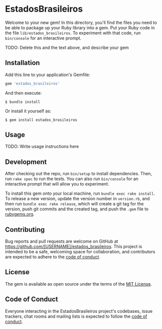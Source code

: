 # EstadosBrasileiros

Welcome to your new gem! In this directory, you'll find the files you need to be able to package up your Ruby library into a gem. Put your Ruby code in the file `lib/estados_brasileiros`. To experiment with that code, run `bin/console` for an interactive prompt.

TODO: Delete this and the text above, and describe your gem

## Installation

Add this line to your application's Gemfile:

```ruby
gem 'estados_brasileiros'
```

And then execute:

    $ bundle install

Or install it yourself as:

    $ gem install estados_brasileiros

## Usage

TODO: Write usage instructions here

## Development

After checking out the repo, run `bin/setup` to install dependencies. Then, run `rake spec` to run the tests. You can also run `bin/console` for an interactive prompt that will allow you to experiment.

To install this gem onto your local machine, run `bundle exec rake install`. To release a new version, update the version number in `version.rb`, and then run `bundle exec rake release`, which will create a git tag for the version, push git commits and the created tag, and push the `.gem` file to [rubygems.org](https://rubygems.org).

## Contributing

Bug reports and pull requests are welcome on GitHub at https://github.com/[USERNAME]/estados_brasileiros. This project is intended to be a safe, welcoming space for collaboration, and contributors are expected to adhere to the [code of conduct](https://github.com/[USERNAME]/estados_brasileiros/blob/main/CODE_OF_CONDUCT.md).

## License

The gem is available as open source under the terms of the [MIT License](https://opensource.org/licenses/MIT).

## Code of Conduct

Everyone interacting in the EstadosBrasileiros project's codebases, issue trackers, chat rooms and mailing lists is expected to follow the [code of conduct](https://github.com/[USERNAME]/estados_brasileiros/blob/main/CODE_OF_CONDUCT.md).
